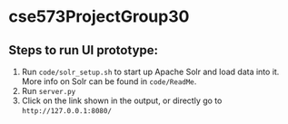 # cse573ProjectGroup30

## Steps to run UI prototype:
1. Run `code/solr_setup.sh` to start up Apache Solr and load data into it. More info on Solr can be found in `code/ReadMe`.
2. Run `server.py`
3. Click on the link shown in the output, or directly go to `http://127.0.0.1:8080/`
